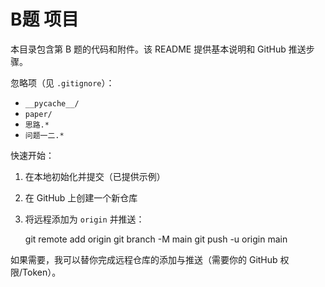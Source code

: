# B题 项目

本目录包含第 B 题的代码和附件。该 README 提供基本说明和 GitHub 推送步骤。

忽略项（见 `.gitignore`）：
- `__pycache__/`
- `paper/`
- `思路.*`
- `问题一二.*`

快速开始：

1. 在本地初始化并提交（已提供示例）
2. 在 GitHub 上创建一个新仓库
3. 将远程添加为 `origin` 并推送：

   git remote add origin <your-github-repo-url>
   git branch -M main
   git push -u origin main

如果需要，我可以替你完成远程仓库的添加与推送（需要你的 GitHub 权限/Token）。
